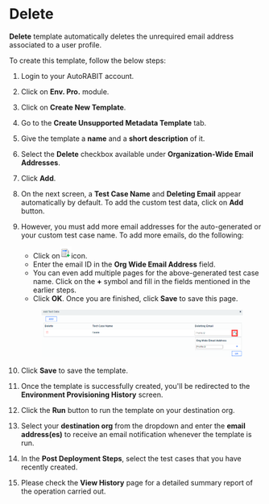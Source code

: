 # Delete

**Delete** template automatically deletes the unrequired email address associated to a user profile.

To create this template, follow the below steps:

1. Login to your AutoRABIT account.
2. Click on **Env. Pro.** module.
3. Click on **Create New Template**.
4. Go to the **Create Unsupported Metadata Template** tab.
5. Give the template a **name** and a **short description** of it.
6. Select the **Delete** checkbox available under **Organization-Wide Email Addresses**.
7. Click **Add**.
8. On the next screen, a **Test Case Name** and **Deleting Email** appear automatically by default. To add the custom test data, click on **Add** button.&#x20;
9.  However, you must add more email addresses for the auto-generated or your custom test case name. To add more emails, do the following:

    * Click on![](<../../../../../../.gitbook/assets/image (13) (1) (1) (1) (1).png>)icon.
    * Enter the email ID in the **Org Wide Email Address** field.&#x20;
    * You can even add multiple pages for the above-generated test case name. Click on the **+** symbol and fill in the fields mentioned in the earlier steps.&#x20;
    * Click **OK**. Once you are finished, click **Save** to save this page.

    <figure><img src="../../../../../../.gitbook/assets/image (12) (1) (1) (1) (1).png" alt=""><figcaption></figcaption></figure>
10. Click **Save** to save the template.
11. Once the template is successfully created, you'll be redirected to the **Environment Provisioning History** screen.
12. Click the **Run** button to run the template on your destination org.
13. Select your **destination org** from the dropdown and enter the **email address(es)** to receive an email notification whenever the template is run.
14. In the **Post Deployment Steps**, select the test cases that you have recently created.&#x20;
15. Please check the **View History** page for a detailed summary report of the operation carried out.
